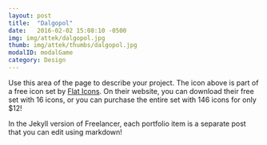 ```yaml
---
layout: post
title:  "Dalgopol"
date:   2016-02-02 15:08:10 -0500
img: img/attek/dalgopol.jpg
thumb: img/attek/thumbs/dalgopol.jpg
modalID: modalGame
category: Design
---
```

Use this area of the page to describe your project. The icon above is part of a free icon set by [Flat Icons][flat-icons-link]. On their website, you can download their free set with 16 icons, or you can purchase the entire set with 146 icons for only $12!

In the Jekyll version of Freelancer, each portfolio item is a separate post that you can edit using markdown!

[flat-icons-link]: https://sellfy.com/p/8Q9P/jV3VZ/
